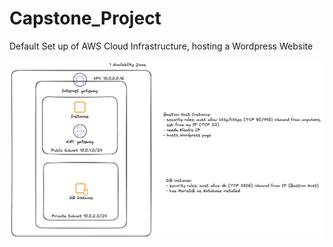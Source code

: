 # Capstone_Project
Default Set up of AWS Cloud Infrastructure, hosting a Wordpress Website

![Default Infrastructure](images/Default_Project_Infrastructure-2.png)
